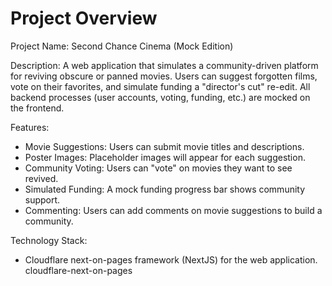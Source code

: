 # Project Overview

Project Name: Second Chance Cinema (Mock Edition)

Description: A web application that simulates a community-driven platform for reviving obscure or panned movies. Users can suggest forgotten films, vote on their favorites, and simulate funding a "director's cut" re-edit. All backend processes (user accounts, voting, funding, etc.) are mocked on the frontend.

Features:

*   Movie Suggestions: Users can submit movie titles and descriptions.
*   Poster Images: Placeholder images will appear for each suggestion.
*   Community Voting: Users can "vote" on movies they want to see revived.
*   Simulated Funding: A mock funding progress bar shows community support.
*   Commenting: Users can add comments on movie suggestions to build a community.

Technology Stack:
*   Cloudflare next-on-pages framework (NextJS) for the web application.
    <stack>cloudflare-next-on-pages</stack>